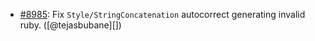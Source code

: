 * [#8985](https://github.com/rubocop-hq/rubocop/issues/8985): Fix `Style/StringConcatenation` autocorrect generating invalid ruby. ([@tejasbubane][])
